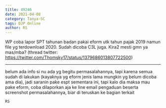 ```yaml
---
title: 49246
date: 2021-04-08
category: Tanya-SC
tags: DJP Online
author: RS
---
```


WP coba lapor SPT tahunan badan pakai eform utk tahun pajak 2019 namun file yg terdownload 2020. Sudah dicoba C3L juga. Kira2 mesti gmn ya mas/mba? (thread twitter: https://twitter.com/Thomsky17/status/1379686013807722500)

---

belum ada info si nu ada yg begitu permasalahannya, tapi karena semua sudah di lakukan (kayaknya yg eform jenis lama mungkin yg belum dicoba ama dia), jadi saranin pake espt sementara ini, tapi kalo dia maksa mau pake eform, coba dilaporkan aja ke line email pengaduan beserta screenshot permasalahannya, biar di teruskan ke bagian terkait

`RS`
